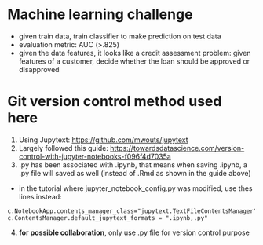# Machine learning challenge

* given train data, train classifier to make prediction on test data
* evaluation metric: AUC (>.825)
* given the data features, it looks like a credit assessment problem: given features of a customer, decide whether the loan should be approved or disapproved

# Git version control method used here

1. Using Jupytext: https://github.com/mwouts/jupytext
2. Largely followed this guide: https://towardsdatascience.com/version-control-with-jupyter-notebooks-f096f4d7035a
3. .py has been associated with .ipynb, that means when saving .ipynb, a .py file will saved as well (instead of .Rmd as shown in the guide above)
* in the tutorial where jupyter_notebook_config.py was modified, use thes lines instead:
```
c.NotebookApp.contents_manager_class="jupytext.TextFileContentsManager"
c.ContentsManager.default_jupytext_formats = ".ipynb,.py"
```
4. **for possible collaboration**, only use .py file for version control purpose
